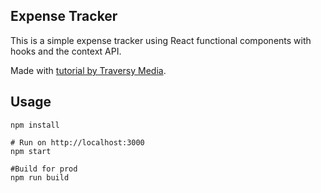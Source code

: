 ## Expense Tracker

This is a simple expense tracker using React functional components with hooks and the context API.

Made with [tutorial by Traversy Media](https://www.youtube.com/watch?v=XuFDcZABiDQ).

## Usage
```
npm install

# Run on http://localhost:3000
npm start

#Build for prod
npm run build
```
